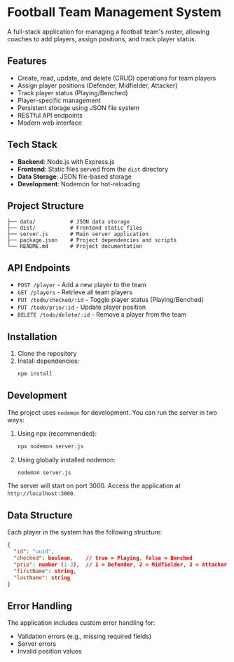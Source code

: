 # Football Team Management System

A full-stack application for managing a football team's roster, allowing coaches to add players, assign positions, and track player status.

## Features

- Create, read, update, and delete (CRUD) operations for team players
- Assign player positions (Defender, Midfielder, Attacker)
- Track player status (Playing/Benched)
- Player-specific management
- Persistent storage using JSON file system
- RESTful API endpoints
- Modern web interface

## Tech Stack

- **Backend**: Node.js with Express.js
- **Frontend**: Static files served from the `dist` directory
- **Data Storage**: JSON file-based storage
- **Development**: Nodemon for hot-reloading

## Project Structure

```
├── data/           # JSON data storage
├── dist/           # Frontend static files
├── server.js       # Main server application
├── package.json    # Project dependencies and scripts
└── README.md       # Project documentation
```

## API Endpoints

- `POST /player` - Add a new player to the team
- `GET /players` - Retrieve all team players
- `PUT /todo/checked/:id` - Toggle player status (Playing/Benched)
- `PUT /todo/prio/:id` - Update player position
- `DELETE /todo/delete/:id` - Remove a player from the team

## Installation

1. Clone the repository
2. Install dependencies:
   ```bash
   npm install
   ```

## Development

The project uses `nodemon` for development. You can run the server in two ways:

1. Using npx (recommended):
   ```bash
   npx nodemon server.js
   ```

2. Using globally installed nodemon:
   ```bash
   nodemon server.js
   ```

The server will start on port 3000. Access the application at `http://localhost:3000`.

## Data Structure

Each player in the system has the following structure:
```json
{
  "id": "uuid",
  "checked": boolean,    // true = Playing, false = Benched
  "prio": number (1-3),  // 1 = Defender, 2 = Midfielder, 3 = Attacker
  "firstName": string,
  "lastName": string
}
```

## Error Handling

The application includes custom error handling for:
- Validation errors (e.g., missing required fields)
- Server errors
- Invalid position values
